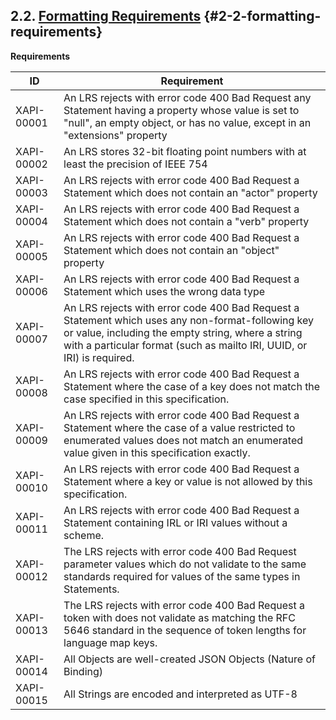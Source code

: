 ## 2.2. [Formatting Requirements](https://github.com/adlnet/xAPI-Spec/blob/1.0.3/xAPI-Data.md#dataconstraints) {#2-2-formatting-requirements}

**Requirements**

| **ID** | **Requirement** |
| --- | --- |
| XAPI-00001 | An LRS rejects with error code 400 Bad Request any Statement having a property whose value is set to &quot;null&quot;, an empty object, or has no value, except in an &quot;extensions&quot; property |
| XAPI-00002 | An LRS stores 32-bit floating point numbers with at least the precision of IEEE 754 |
| XAPI-00003 | An LRS rejects with error code 400 Bad Request a Statement which does not contain an &quot;actor&quot; property |
| XAPI-00004 | An LRS rejects with error code 400 Bad Request a Statement which does not contain a &quot;verb&quot; property |
| XAPI-00005 | An LRS rejects with error code 400 Bad Request a Statement which does not contain an &quot;object&quot; property |
| XAPI-00006 | An LRS rejects with error code 400 Bad Request a Statement which uses the wrong data type |
| XAPI-00007 | An LRS rejects with error code 400 Bad Request a Statement which uses any non-format-following key or value, including the empty string, where a string with a particular format (such as mailto IRI, UUID, or IRI) is required. |
| XAPI-00008 | An LRS rejects with error code 400 Bad Request a Statement where the case of a key does not match the case specified in this specification. |
| XAPI-00009 | An LRS rejects with error code 400 Bad Request a Statement where the case of a value restricted to enumerated values does not match an enumerated value given in this specification exactly. |
| XAPI-00010 | An LRS rejects with error code 400 Bad Request a Statement where a key or value is not allowed by this specification. |
| XAPI-00011 | An LRS rejects with error code 400 Bad Request a Statement containing IRL or IRI values without a scheme. |
| XAPI-00012 | The LRS rejects with error code 400 Bad Request parameter values which do not validate to the same standards required for values of the same types in Statements. |
| XAPI-00013 | The LRS rejects with error code 400 Bad Request a token with does not validate as matching the RFC 5646 standard in the sequence of token lengths for language map keys. |
| XAPI-00014 | All Objects are well-created JSON Objects (Nature of Binding) |
| XAPI-00015 | All Strings are encoded and interpreted as UTF-8 |